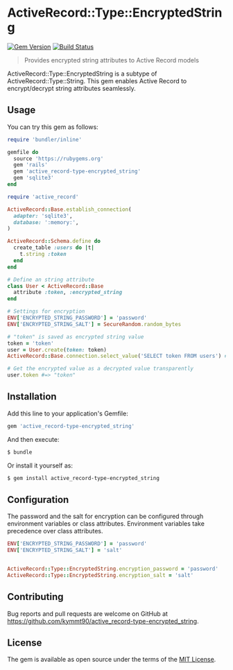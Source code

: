 # ActiveRecord::Type::EncryptedString

[![Gem Version](https://badge.fury.io/rb/active_record-type-encrypted_string.svg)](https://badge.fury.io/rb/active_record-type-encrypted_string) [![Build Status](https://github.com/kymmt90/active_record-type-encrypted_string/workflows/build/badge.svg)](https://github.com/kymmt90/active_record-type-encrypted_string/actions?workflow=build)

> Provides encrypted string attributes to Active Record models

ActiveRecord::Type::EncryptedString is a subtype of ActiveRecord::Type::String. This gem enables Active Record to encrypt/decrypt string attributes seamlessly.

## Usage

You can try this gem as follows:

```ruby
require 'bundler/inline'

gemfile do
  source 'https://rubygems.org'
  gem 'rails'
  gem 'active_record-type-encrypted_string'
  gem 'sqlite3'
end

require 'active_record'

ActiveRecord::Base.establish_connection(
  adapter: 'sqlite3',
  database: ':memory:',
)

ActiveRecord::Schema.define do
  create_table :users do |t|
    t.string :token
  end
end

# Define an string attribute
class User < ActiveRecord::Base
  attribute :token, :encrypted_string
end

# Settings for encryption
ENV['ENCRYPTED_STRING_PASSWORD'] = 'password'
ENV['ENCRYPTED_STRING_SALT'] = SecureRandom.random_bytes

# "token" is saved as encrypted string value
token = 'token'
user = User.create(token: token)
ActiveRecord::Base.connection.select_value('SELECT token FROM users') #=> "eVZzbUlXME1xSlZ5ZWZPQnIvY..."

# Get the encrypted value as a decrypted value transparently
user.token #=> "token"
```

## Installation

Add this line to your application's Gemfile:

```ruby
gem 'active_record-type-encrypted_string'
```

And then execute:

```bash
$ bundle
```

Or install it yourself as:

```bash
$ gem install active_record-type-encrypted_string
```

## Configuration

The password and the salt for encryption can be configured through environment variables or class attributes. Environment variables take precedence over class attributes.

```ruby
ENV['ENCRYPTED_STRING_PASSWORD'] = 'password'
ENV['ENCRYPTED_STRING_SALT'] = 'salt'


ActiveRecord::Type::EncryptedString.encryption_password = 'password'
ActiveRecord::Type::EncryptedString.encryption_salt = 'salt'
```

## Contributing

Bug reports and pull requests are welcome on GitHub at https://github.com/kymmt90/active_record-type-encrypted_string.

## License

The gem is available as open source under the terms of the [MIT License](https://opensource.org/licenses/MIT).
